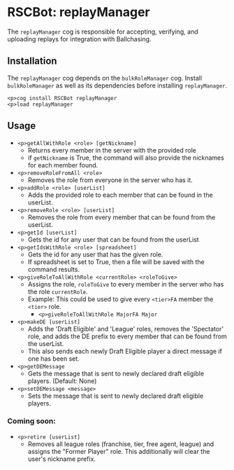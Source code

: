 # RSCBot: replayManager

The `replayManager` cog is responsible for accepting, verifying, and uploading replays for integration with Ballchasing.

## Installation

The `replayManager` cog depends on the `bulkRoleManager` cog. Install `bulkRoleManager` as well as its dependencies before installing `replayManager`.

```
<p>cog install RSCBot replayManager
<p>load replayManager
```

## Usage

- `<p>getAllWithRole <role> [getNickname]`
  - Returns every member in the server with the provided role
  - if `getNickname` is True, the command will also provide the nicknames for each member found.
- `<p>removeRoleFromAll <role>`
  - Removes the role from everyone in the server who has it.
- `<p>addRole <role> [userList]`
  - Adds the provided role to each member that can be found in the userList.
- `<p>removeRole <role> [userList]`
  - Removes the role from every member that can be found from the userList.
- `<p>getId [userList]`
  - Gets the id for any user that can be found from the userList
- `<p>getIdsWithRole <role> [spreadsheet]`
  - Gets the id for any user that has the given role.
  - If spreadsheet is set to True, then a file will be saved with the command results.
- `<p>giveRoleToAllWithRole <currentRole> <roleToGive>`
  - Assigns the role, `roleToGive` to every member in the server who has the role `currentRole`.
  - Example: This could be used to give every `<tier>FA` member the `<tier>` role.
    - `<p>giveRoleToAllWithRole MajorFA Major`
- `<p>makeDE [userList]`
  - Adds the 'Draft Eligible' and 'League' roles, removes the 'Spectator' role, and adds the DE prefix to every member that can be found from the userList.
  - This also sends each newly Draft Eligible player a direct message if one has been set.
- `<p>getDEMessage`
  - Gets the message that is sent to newly declared draft eligible players. (Default: None)
- `<p>setDEMessage <message>`
  - Sets the message that is sent to newly declared draft eligible players.

### Coming soon:

- `<p>retire [userList]`
  - Removes all league roles (franchise, tier, free agent, league) and assigns the "Former Player" role. This additionally will clear the user's nickname prefix.
  